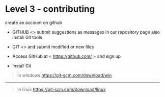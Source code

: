 Level 3 - contributing
==
create an account on github
* GITHUB <>
submit suggestions as messages in our repository page
also install Git tools
* GIT <>
and submit modified or new files

* Access GitHub at < https://github.com/ > and sign up
* Install Git

> In windows
https://git-scm.com/download/win

** **
> In linux
https://git-scm.com/download/linux



